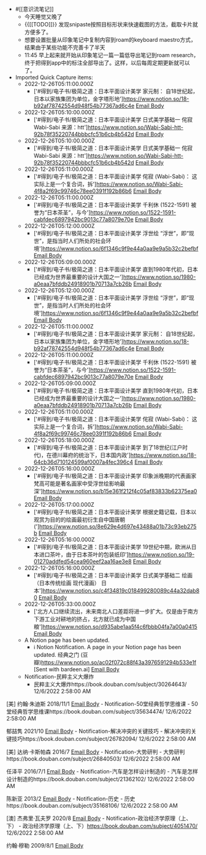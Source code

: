 - #[[意识流笔记]]
    - 今天睡觉又晚了
    - {{[[TODO]]}} 发现snipaste按照目标形状来快速截图的方法，截取卡片就方便多了。
    - 想要设置批量从印象笔记中复制内容到roam的keyboard maestro方式，结果由于某些功能不完善卡了半天
    - 11:45 早上起来就开始从印象笔记一篇一篇低导出笔记到roam research，终于把得到app中的标注全部导出了。这样，以后每周定期更新就可以了。
- Imported Quick Capture items:
    - 2022-12-26T05:11:00.000Z
        - ['#得到/电子书/极简之道：日本平面设计美学 家元制： 自18世纪起，日本以家族集团为单位，金字塔形地']https://www.notion.so/18-b92af78742554d948f54b77367ad6c4e [Email Body](https://files.todoist.com/5BBi87rxjhngxhgfCJK7W0pcX_WJJ1KUYrfA3nGrGoCbMDDeKfFAQ4BP-xSluYup/by/21878347/as/file.txt)
    - 2022-12-26T05:10:00.000Z
        - ['#得到/电子书/极简之道：日本平面设计美学 日式美学基础一 侘寂Wabi-Sabi   来源：htt']https://www.notion.so/Wabi-Sabi-htt-92b78f35220744bbbcfc51b6cb4b542d [Email Body](https://files.todoist.com/L1xMFb5C8N_rfqpl-SxQw1vNH-xyuNVcz3Rl4UBDIuECab_07WXz8h481_ZnWvRT/by/21878347/as/file.txt)
    - 2022-12-26T05:10:00.000Z
        - ['#得到/电子书/极简之道：日本平面设计美学 日式美学基础一 侘寂Wabi-Sabi   来源：htt']https://www.notion.so/Wabi-Sabi-htt-92b78f35220744bbbcfc51b6cb4b542d [Email Body](https://files.todoist.com/5ARL1EnUKKfttz1YOs5RAlPKO3rHV6hz-_hqXvSLMtJ8qXnORHPZzYP_ALgv41qo/by/21878347/as/file.txt)
    - 2022-12-26T05:11:00.000Z
        - ['#得到/电子书/极简之道：日本平面设计美学 侘寂 (Wabi-Sabi)： 这实际上是一个复合词，拆']https://www.notion.so/Wabi-Sabi-4f8a2f69c99746c78ee0391f192b86b6 [Email Body](https://files.todoist.com/RwBKV3FzA66ZwlFQBilZBnb_JwlZefLxcjj5cBQB8hgcbJYlQe6AHppeersp1vEi/by/21878347/as/file.txt)
    - 2022-12-26T05:11:00.000Z
        - ['#得到/电子书/极简之道：日本平面设计美学 千利休 (1522-1591) 被誉为“日本茶圣”，与今']https://www.notion.so/1522-1591-cabfdec6897942bc9013c77a8079e70e [Email Body](https://files.todoist.com/Butfc6S61zeSk5YT6KY0HvE-VileZ17r9cqb0s8rSGzmVLRWZBCJh_xFYXeOA0J8/by/21878347/as/file.txt)
    - 2022-12-26T05:12:00.000Z
        - ['#得到/电子书/极简之道：日本平面设计美学 浮世绘 “浮世”，即“现世”，是指当时人们所处的社会环境']https://www.notion.so/6f1346c9f9e44a0aa9e9a5b32c2befbf [Email Body](https://files.todoist.com/wQ_6liLNlF-fxci5pmuZe2NDV_CviuKW0qYKSXhpkcniBDAo2iwr1hkjU8-L--Bl/by/21878347/as/file.txt)
    - 2022-12-26T05:09:00.000Z
        - ['#得到/电子书/极简之道：日本平面设计美学 直到1980年代初，日本已经成为世界最重要的设计大国之一']https://www.notion.so/1980-a0eaa7bfddb24918901b70713a7cb26b [Email Body](https://files.todoist.com/P_eZ1Xjyd75MMx9d6fGbNljAECM88D1aA4nSVeiIU4JihZbTCth-mmpRnvAA2h8S/by/21878347/as/file.txt)
    - 2022-12-26T05:12:00.000Z
        - ['#得到/电子书/极简之道：日本平面设计美学 浮世绘 “浮世”，即“现世”，是指当时人们所处的社会环境']https://www.notion.so/6f1346c9f9e44a0aa9e9a5b32c2befbf [Email Body](https://files.todoist.com/130MoEWLGUkJLoWubZHF3i9sSL2J3Y6RxPlhog_oqCLCezb8mQzQ4BohtDcNKO7L/by/21878347/as/file.txt)
    - 2022-12-26T05:11:00.000Z
        - ['#得到/电子书/极简之道：日本平面设计美学 家元制： 自18世纪起，日本以家族集团为单位，金字塔形地']https://www.notion.so/18-b92af78742554d948f54b77367ad6c4e [Email Body](https://files.todoist.com/bTsjbo9ccBQm4XQNny0or9JWHI70dxB43rKQWbzWkMjGb9HFI56jkBg9cYWm651B/by/21878347/as/file.txt)
    - 2022-12-26T05:11:00.000Z
        - ['#得到/电子书/极简之道：日本平面设计美学 千利休 (1522-1591) 被誉为“日本茶圣”，与今']https://www.notion.so/1522-1591-cabfdec6897942bc9013c77a8079e70e [Email Body](https://files.todoist.com/_mGvT3cjelBuasQgOIYH3iVzoM4zjIa_XLAx9PU9cOrVhWzyTkLYsrnf08_5WvTQ/by/21878347/as/file.txt)
    - 2022-12-26T05:09:00.000Z
        - ['#得到/电子书/极简之道：日本平面设计美学 直到1980年代初，日本已经成为世界最重要的设计大国之一']https://www.notion.so/1980-a0eaa7bfddb24918901b70713a7cb26b [Email Body](https://files.todoist.com/br8YFK3yIK9oL89soQJMczcqR_ti3WDWOhOaXS1vk-b0ZDW9BpsJdeF0_BYc8WM4/by/21878347/as/file.txt)
    - 2022-12-26T05:11:00.000Z
        - ['#得到/电子书/极简之道：日本平面设计美学 侘寂 (Wabi-Sabi)： 这实际上是一个复合词，拆']https://www.notion.so/Wabi-Sabi-4f8a2f69c99746c78ee0391f192b86b6 [Email Body](https://files.todoist.com/p7h0Ipg8eQ1Xbw6ctW9EsqyGb7-k0zsPyXFaqeLlCYwRlFWftFPNBDU00n0J8s0t/by/21878347/as/file.txt)
    - 2022-12-26T05:18:00.000Z
        - ['#得到/电子书/极简之道：日本平面设计美学 到了18世纪(江户时代)，在德川幕府的统治下，日本国内政']https://www.notion.so/18-64cb36d710124599af0007a4fec396c4 [Email Body](https://files.todoist.com/Ha3D-AQ8TlLAuCc80FIPiJ28Svvgo7ePuHZ4942naye564asDi9LF8QmBI8LqF1w/by/21878347/as/file.txt)
    - 2022-12-26T05:16:00.000Z
        - ['#得到/电子书/极简之道：日本平面设计美学 印象派晚期的代表画家梵高可能是著名画家中受浮世绘影响最深']https://www.notion.so/b15e361f212f4c05af83833b62375ea0 [Email Body](https://files.todoist.com/dVhbrszmH84dTrXz9AF4ypT16IS1Qs7kpMGoOxl8P8dacQRNJ_YFJgSh4miKl9AI/by/21878347/as/file.txt)
    - 2022-12-26T05:17:00.000Z
        - ['#得到/电子书/极简之道：日本平面设计美学 根据史籍记载，日本以观赏为目的的绘画最初衍生自中国唐朝(']https://www.notion.so/8e629e4d697e43488a01b73c93eb275b [Email Body](https://files.todoist.com/aCelk-bGEmMxv-RTjQ9QJTRC3mbd0wcijUsbH45dxL7h6ShI6N3GC10464iTuf-f/by/21878347/as/file.txt)
    - 2022-12-26T05:16:00.000Z
        - ['#得到/电子书/极简之道：日本平面设计美学 19世纪中期，欧洲从日本进口茶叶，由于日本茶叶的包装纸印']https://www.notion.so/19-01270addfed54cea960eef2aa16ae3e8 [Email Body](https://files.todoist.com/0y3Iuy6exdxUTQ1WxXGQuHIBs_NVEnYwkUfTauqa2thcnp7bU4rgpBHlWCjdMOiw/by/21878347/as/file.txt)
    - 2022-12-26T05:16:00.000Z
        - ['#得到/电子书/极简之道：日本平面设计美学 日式美学基础二 绘画（日本传统绘画 现代漫画）   日本']https://www.notion.so/c4f34819c018499280089c44a32dab80 [Email Body](https://files.todoist.com/ZkTcfL0Z67pl9ji0LeqeMC2DDybbdXIKTlPX0fm5Jji87N2hKZMTP82iZmFg7bML/by/21878347/as/file.txt)
    - 2022-12-26T05:33:00.000Z
        - ['北方人口继续流出，未来南北人口差距将进一步扩大。仅是由于南方下游工业对耕地的挤占，北方就已成为中国粮']https://www.notion.so/d935abe1aa5f4c6fbbb04fa7a00a0415 [Email Body](https://files.todoist.com/zlH2DcBhOfa9yH8mYzOGlDSxqxOLYSYW4e2XuTi7ie189LO9pjFLfd8uBQ_rKr9u/by/21878347/as/file.txt)
    - A Notion page has been updated.
        - ℹ️ Notion Notification. A page in your Notion page has been updated.
经典之门 (豆瓣)https://www.notion.so/ac02f072c88f43a3976591294b533e1f
[Sent with bardeen.ai] [Email Body](https://files.todoist.com/lWJLssxmIoblW3nfzeAsUSpirYoqfKBZfPBDfZCHbPmDcMq6VgvZY1fKhOYbZl_A/by/21878347/as/file.txt)
    - Notification-民粹主义大爆炸
        - 民粹主义大爆炸https://book.douban.com/subject/30264643/
12/6/2022 2:58:00 AM



[美] 约翰·朱迪斯
2018/11/1 [Email Body](https://files.todoist.com/_kEYhWiCMMiMORTyoP7cmQrUEk8mV9vSyTuPlzlDZ66uRynww_XwlBkxEVokZcRn/by/21878347/as/file.html)
    - Notification-50堂经典哲学思维课
        - 50堂经典哲学思维课https://book.douban.com/subject/35634474/
12/6/2022 2:58:00 AM



郁喆隽
2021/10 [Email Body](https://files.todoist.com/x93fNxeCZJAw0Wz2Qa-8gShu3nmdMuly1jZ_xACC3955GCqHC0FtjlL06bRLYJ-7/by/21878347/as/file.html)
    - Notification-解决冲突的关键技巧
        - 解决冲突的关键技巧https://book.douban.com/subject/26782094/
12/6/2022 2:58:00 AM



[美] 达纳·卡斯帕森
2016/7 [Email Body](https://files.todoist.com/IO8TK_uGT68a9vU2zuL0YQjJzQYQKHTKMai2_MpVQUPKjno0MxN5CQv095G2GM2J/by/21878347/as/file.html)
    - Notification-大势研判
        - 大势研判https://book.douban.com/subject/26840503/
12/6/2022 2:58:00 AM



任泽平
2016/7/1 [Email Body](https://files.todoist.com/GhxPdo5mo6hcDm-qeHfkoNidoW1np-SJkODGxxUUtA72O3aUxFVSoQzgOVdwXXbw/by/21878347/as/file.html)
    - Notification-汽车是怎样设计制造的
        - 汽车是怎样设计制造的https://book.douban.com/subject/21362102/
12/6/2022 2:58:00 AM



陈新亚
2013/2 [Email Body](https://files.todoist.com/TR94ysCjudT7zFcnP1NBb49Ecwrf6231xnAt4yMMMk1vo2zizRPBUeUb0ALa694N/by/21878347/as/file.html)
    - Notification-历史
        - 历史https://book.douban.com/subject/35168106/
12/6/2022 2:58:00 AM



[澳] 杰弗里·瓦夫罗
2020/8 [Email Body](https://files.todoist.com/uvooPCTsfyWV6qlUDXFbEqQWB1a6J6xC_QnLtTWV30-xHOSQOJk2I4JGo-i9hofR/by/21878347/as/file.html)
    - Notification-政治经济学原理（上、下）
        - 政治经济学原理（上、下）https://book.douban.com/subject/4051470/
12/6/2022 2:58:00 AM



约翰·穆勒
2009/8/1 [Email Body](https://files.todoist.com/ZBAhy1OCBCnlf7jxRBLqI3TzDrlbmdWcezs1_rG7Zycf30N9Tvjolh99S4y0watp/by/21878347/as/file.html)
